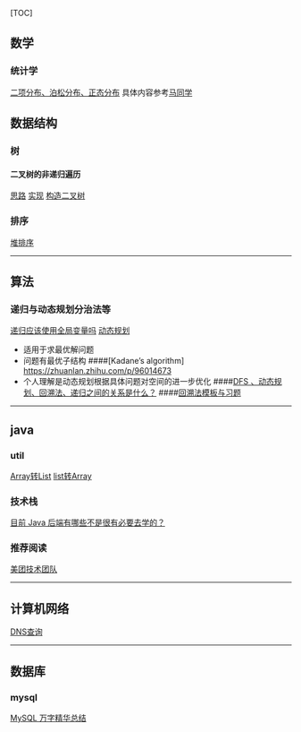[TOC] 

## 数学
### 统计学
[二项分布、泊松分布、正态分布](https://www.it610.com/article/1279872104946221056.htm)
具体内容参考[马同学](https://blog.csdn.net/ccnt_2012/article/details/81114920)


## 数据结构
### 树
#### 二叉树的非递归遍历
[思路](https://blog.csdn.net/z_ryan/article/details/80854233)
[实现](https://www.cnblogs.com/0ffff/p/11095250.html)
[构造二叉树](https://blog.csdn.net/qq_35733751/article/details/80970664)

### 排序
[堆排序](https://blog.csdn.net/qq_28063811/article/details/93034625)

---

## 算法
### 递归与动态规划分治法等

[递归应该使用全局变量吗](http://cn.voidcc.com/question/p-bmylvntc-kp.html)
[动态规划](https://blog.csdn.net/ailaojie/article/details/83014821)
- 适用于求最优解问题
- 问题有最优子结构
####[Kadane’s algorithm] https://zhuanlan.zhihu.com/p/96014673
- 个人理解是动态规划根据具体问题对空间的进一步优化
####[DFS 、动态规划、回溯法、递归之间的关系是什么？](https://www.zhihu.com/question/266403334)
####[回溯法模板与习题](https://zhuanlan.zhihu.com/p/112926891)

---

## java


### util
[Array转List](https://www.cnblogs.com/kangkaii/p/8427739.html)
[list转Array]()


### 技术栈
[目前 Java 后端有哪些不是很有必要去学的？](https://www.zhihu.com/question/305924723/answer/1092644344)


### 推荐阅读
[美团技术团队](https://tech.meituan.com/)

---


## 计算机网络
[DNS查询](https://www.cnblogs.com/qingdaofu/p/7399670.html)


---

## 数据库

### mysql
[MySQL 万字精华总结](https://www.jianshu.com/p/c189439fb32e)